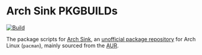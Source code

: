 # Arch Sink PKGBUILDs

[![Build](https://github.com/archsink/pkgbuilds/actions/workflows/build.yml/badge.svg)](https://github.com/archsink/pkgbuilds/actions/workflows/build.yml)

The package scripts for [Arch Sink](https://github.com/archsink), an [unofficial package repository](https://wiki.archlinux.org/title/unofficial_user_repositories) for Arch Linux (`pacman`), mainly sourced from the [AUR](https://aur.archlinux.org).
